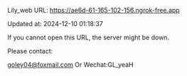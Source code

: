 Lily_web URL: https://ae6d-61-165-102-156.ngrok-free.app

Updated at: 2024-12-10 01:18:37

If you cannot open this URL, the server might be down.

Please contact: 

goley04@foxmail.com Or Wechat:GL_yeaH
